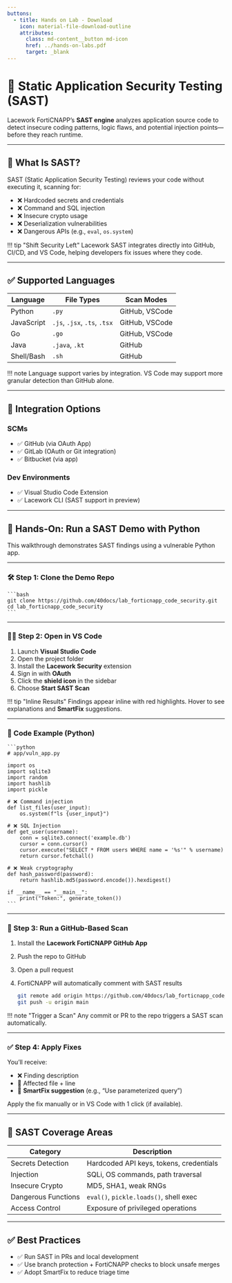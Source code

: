 ```yaml
---
buttons:
  - title: Hands on Lab - Download
    icon: material-file-download-outline
    attributes:
      class: md-content__button md-icon
      href: ../hands-on-labs.pdf
      target: _blank
---
```


# 🔎 Static Application Security Testing (SAST)

Lacework FortiCNAPP’s **SAST engine** analyzes application source code to detect insecure coding patterns, logic flaws, and potential injection points—before they reach runtime.

---

## 🚀 What Is SAST?

SAST (Static Application Security Testing) reviews your code without executing it, scanning for:

* ❌ Hardcoded secrets and credentials
* ❌ Command and SQL injection
* ❌ Insecure crypto usage
* ❌ Deserialization vulnerabilities
* ❌ Dangerous APIs (e.g., `eval`, `os.system`)

!!! tip "Shift Security Left"
    Lacework SAST integrates directly into GitHub, CI/CD, and VS Code, helping developers fix issues where they code.

---

## ✅ Supported Languages

| Language   | File Types                   | Scan Modes     |
| ---------- | ---------------------------- | -------------- |
| Python     | `.py`                        | GitHub, VSCode |
| JavaScript | `.js`, `.jsx`, `.ts`, `.tsx` | GitHub, VSCode |
| Go         | `.go`                        | GitHub, VSCode |
| Java       | `.java`, `.kt`               | GitHub         |
| Shell/Bash | `.sh`                        | GitHub         |

!!! note
    Language support varies by integration. VS Code may support more granular detection than GitHub alone.

---

## 🔗 Integration Options

### SCMs

* ✅ GitHub (via OAuth App)
* ✅ GitLab (OAuth or Git integration)
* ✅ Bitbucket (via app)

### Dev Environments

* ✅ Visual Studio Code Extension
* ✅ Lacework CLI (SAST support in preview)

---

## 🧪 Hands-On: Run a SAST Demo with Python

This walkthrough demonstrates SAST findings using a vulnerable Python app.

---

### 🛠️ Step 1: Clone the Demo Repo

    ```bash
    git clone https://github.com/40docs/lab_forticnapp_code_security.git
    cd lab_forticnapp_code_security
    ```

---

### 🧑‍💻 Step 2: Open in VS Code

1. Launch **Visual Studio Code**
2. Open the project folder
3. Install the **Lacework Security** extension
4. Sign in with **OAuth**
5. Click the **shield icon** in the sidebar
6. Choose **Start SAST Scan**

!!! tip "Inline Results"
    Findings appear inline with red highlights. Hover to see explanations and **SmartFix** suggestions.

---

### 📌 Code Example (Python)

    ```python
    # app/vuln_app.py
    
    import os
    import sqlite3
    import random
    import hashlib
    import pickle
    
    # ❌ Command injection
    def list_files(user_input):
        os.system(f"ls {user_input}")
    
    # ❌ SQL Injection
    def get_user(username):
        conn = sqlite3.connect('example.db')
        cursor = conn.cursor()
        cursor.execute("SELECT * FROM users WHERE name = '%s'" % username)
        return cursor.fetchall()
    
    # ❌ Weak cryptography
    def hash_password(password):
        return hashlib.md5(password.encode()).hexdigest()
    
    if __name__ == "__main__":
        print("Token:", generate_token())
    ```

---

### 🔗 Step 3: Run a GitHub-Based Scan

1. Install the **Lacework FortiCNAPP GitHub App**
2. Push the repo to GitHub
3. Open a pull request
4. FortiCNAPP will automatically comment with SAST results

    ```bash
    git remote add origin https://github.com/40docs/lab_forticnapp_code_security.git
    git push -u origin main
    ```

!!! note "Trigger a Scan"
    Any commit or PR to the repo triggers a SAST scan automatically.

---

### ✅ Step 4: Apply Fixes

You’ll receive:

* ❌ Finding description
* 📄 Affected file + line
* 🧠 **SmartFix suggestion** (e.g., “Use parameterized query”)

Apply the fix manually or in VS Code with 1 click (if available).

---

## 🧠 SAST Coverage Areas

| Category            | Description                             |
| ------------------- | --------------------------------------- |
| Secrets Detection   | Hardcoded API keys, tokens, credentials |
| Injection           | SQLi, OS commands, path traversal       |
| Insecure Crypto     | MD5, SHA1, weak RNGs                    |
| Dangerous Functions | `eval()`, `pickle.loads()`, shell exec  |
| Access Control      | Exposure of privileged operations       |

---

## ✅ Best Practices

* ✅ Run SAST in PRs and local development
* ✅ Use branch protection + FortiCNAPP checks to block unsafe merges
* ✅ Adopt SmartFix to reduce triage time
